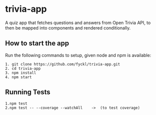 # trivia-app
A quiz app that fetches questions and answers from Open Trivia API, to then be mapped into components and rendered conditionally.
## How to start the app
Run the following commands to setup, given node and npm is available:

    1. git clone https://github.com/fyckl/trivia-app.git
    2. cd trivia-app
    3. npm install
    4. npm start 

## Running Tests

    1.npm test
    2.npm test -- --coverage --watchAll    ->  (to test coverage)